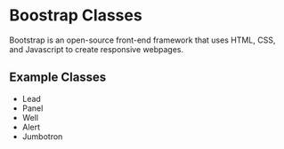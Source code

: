 # Boostrap Classes

Bootstrap is an open-source front-end framework that uses HTML, CSS, and Javascript to create responsive webpages.

## Example Classes

* Lead
* Panel
* Well
* Alert
* Jumbotron
